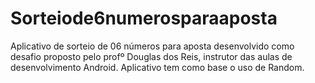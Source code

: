 # Sorteiode6numerosparaaposta
Aplicativo de sorteio de 06 números para aposta desenvolvido como desafio proposto pelo profº Douglas dos Reis, instrutor das aulas de desenvolvimento Android. Aplicativo tem como base o uso de Random.
